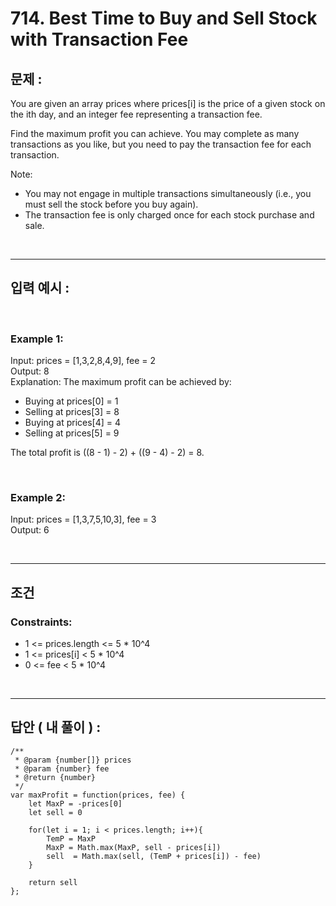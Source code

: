 # 714. Best Time to Buy and Sell Stock with Transaction Fee

## 문제 :

You are given an array prices where prices[i] is the price of a given stock on the ith day, and an integer fee representing a transaction fee.

Find the maximum profit you can achieve. You may complete as many transactions as you like, but you need to pay the transaction fee for each transaction.

Note:

- You may not engage in multiple transactions simultaneously (i.e., you must sell the stock before you buy again).
- The transaction fee is only charged once for each stock purchase and sale.

<br/>

---

## 입력 예시 :

<br/>

### Example 1:

Input: prices = [1,3,2,8,4,9], fee = 2
<br/>
Output: 8
<br/>
Explanation: The maximum profit can be achieved by:

- Buying at prices[0] = 1
- Selling at prices[3] = 8
- Buying at prices[4] = 4
- Selling at prices[5] = 9

The total profit is ((8 - 1) - 2) + ((9 - 4) - 2) = 8.

<br/>

### Example 2:

Input: prices = [1,3,7,5,10,3], fee = 3
<br/>
Output: 6

<br/>

---

## 조건

### Constraints:

- 1 <= prices.length <= 5 \* 10^4
- 1 <= prices[i] < 5 \* 10^4
- 0 <= fee < 5 \* 10^4

<br/>

---

## 답안 ( 내 풀이 ) :

```
/**
 * @param {number[]} prices
 * @param {number} fee
 * @return {number}
 */
var maxProfit = function(prices, fee) {
    let MaxP = -prices[0]
    let sell = 0

    for(let i = 1; i < prices.length; i++){
        TemP = MaxP
        MaxP = Math.max(MaxP, sell - prices[i])
        sell  = Math.max(sell, (TemP + prices[i]) - fee)
    }

    return sell
};
```
